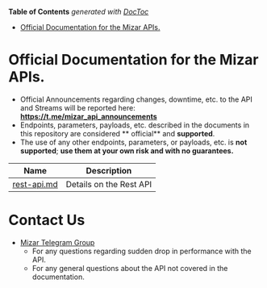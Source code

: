 <!-- START doctoc generated TOC please keep comment here to allow auto update -->
<!-- DON'T EDIT THIS SECTION, INSTEAD RE-RUN doctoc TO UPDATE -->
**Table of Contents**  *generated with [DocToc](https://github.com/thlorenz/doctoc)*

- [Official Documentation for the Mizar APIs.](#official-documentation-for-the-mizar-apis)

<!-- END doctoc generated TOC please keep comment here to allow auto update -->

# Official Documentation for the Mizar APIs.
* Official Announcements regarding changes, downtime, etc. to the API and Streams will be reported
  here: **https://t.me/mizar_api_announcements**
* Endpoints, parameters, payloads, etc. described in the documents in this repository are considered **
  official** and **supported**.
* The use of any other endpoints, parameters, or payloads, etc. is **not supported**; **use them at your own
  risk and with no guarantees.**

Name | Description
------------ | ------------
[rest-api.md](./rest-api.md)     | Details on the Rest API

# Contact Us

* [Mizar Telegram Group](https://t.me/mizar_ai)
    * For any questions regarding sudden drop in performance with the API.
    * For any general questions about the API not covered in the documentation.
